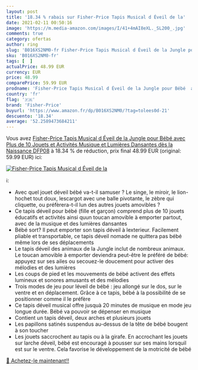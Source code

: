 ```yaml
---
layout: post
title: '18.34 % rabais sur Fisher-Price Tapis Musical d Éveil de la'
date: 2021-02-11 00:50:16
image: 'https://m.media-amazon.com/images/I/41+4mAI8eXL._SL200_.jpg'
comments: true
category: ofertas
author: ring
slug: 'B016XS2NM0-fr Fisher-Price Tapis Musical d Éveil de la Jungle pour Bébé...'
sku: 'B016XS2NM0-fr'
tags: [  ]
actualPrice: 48.99 EUR
currency: EUR
price: 48.99
comparePrice: 59.99 EUR
prodname: 'Fisher-Price Tapis Musical d Éveil de la Jungle pour Bébé  avec Plus de 10 Jouets et Activités  Musique et Lumières Dansantes  dès la Naissance  DFP08'
country: 'fr'
flag: '🇫🇷'
brand: 'Fisher-Price'
buyurl: 'https://www.amazon.fr/dp/B016XS2NM0/?tag=tolees0d-21'
descuento: '18.34'
average: '52.2589473684211'
---
```


Vous avez [Fisher-Price Tapis Musical d Éveil de la Jungle pour Bébé  avec Plus de 10 Jouets et Activités  Musique et Lumières Dansantes  dès la Naissance  DFP08](https://www.amazon.fr/dp/B016XS2NM0/?tag=tolees0d-21)  à  18.34 % de réduction, prix final  48.99 EUR (original: 59.99 EUR) ici:

[![Fisher-Price Tapis Musical d Éveil de la](https://m.media-amazon.com/images/I/41+4mAI8eXL._SL200_.jpg)](https://www.amazon.fr/dp/B016XS2NM0/?tag=tolees0d-21)

ℹ️:

- Avec quel jouet déveil bébé va-t-il samuser ? Le singe, le miroir, le lion-hochet tout doux, lescargot avec une balle pivotante, le zèbre qui cliquette, ou préfèrera-t-il lun des autres jouets amovibles ?
- Ce tapis déveil pour bébé (fille et garçon) comprend plus de 10 jouets éducatifs et activités ainsi quun toucan amovible à emporter partout, avec de la musique et des lumières dansantes
- Bébé sort? Il peut emporter son tapis déveil à lexterieur. Facilement pliable et transportable, ce tapis déveil nomade ne quittera pas bébé même lors de ses déplacements
- Le tapis déveil des animaux de la Jungle inclut de nombreux animaux. Le toucan amovible à emporter deviendra peut-être le préféré de bébé: appuyez sur ses ailes ou secouez-le doucement pour activer des mélodies et des lumières
- Les coups de pied et les mouvements de bébé activent des effets lumineux et sonores amusants et des mélodies
- Trois modes de jeu pour léveil de bébé : jeu allongé sur le dos, sur le ventre et en déplacement. Grâce à ce tapis, bébé à la possibilité de se positionner comme il le préfère
- Ce tapis déveil musical offre jusquà 20 minutes de musique en mode jeu longue durée. Bébé va pouvoir se dépenser en musique
- Contient un tapis déveil, deux arches et plusieurs jouets
- Les papillons satinés suspendus au-dessus de la tête de bébé bougent à son toucher
- Les jouets saccrochent au tapis ou à la girafe. En accrochant les jouets sur larche déveil, bébé est encouragé à pousser sur ses mains lorsquil est sur le ventre. Cela favorise le développement de la motricité de bébé

[🛒 Achetez-le maintenant!!](https://www.amazon.fr/dp/B016XS2NM0/?tag=tolees0d-21)
